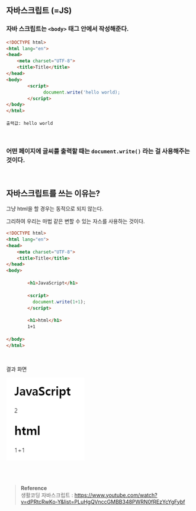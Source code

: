 ## 자바스크립트 (=JS)

### 자바 스크립트는 `<body>` 태그 안에서 작성해준다.

```html
<!DOCTYPE html>
<html lang="en">
<head>
    <meta charset="UTF-8">
    <title>Title</title>
</head>
<body>
		<script>
			  document.write('hello world); 
		</script>
</body>
</html>

출력값: hello world
```

<br/>

### 어떤 페이지에 글씨를 출력할 때는 `document.write()` 라는 걸 사용해주는 것이다.

<br/>

## 자바스크립트를 쓰는 이유는?

그냥 html을 할 경우는 동적으로 되지 않는다. 

그리하여 우리는 마법 같은 변할 수 있는 자스를 사용하는 것이다.

```html
<!DOCTYPE html>
<html lang="en">
<head>
    <meta charset="UTF-8">
    <title>Title</title>
</head>
<body>

		<h1>JavaScript</h1>
		
		<script>
		  document.write(1+1);
		</script>

		<h1>html</h1>
		1+1

</body>
</html>
```

<br/>

결과 화면

![이미지](/programming/img/js1.PNG)

<br/><br/>

>**Reference** <br/>생활코딩 자바스크립트 : https://www.youtube.com/watch?v=dPRtcRwKo-Y&list=PLuHgQVnccGMBB348PWRN0fREzYcYgFybf